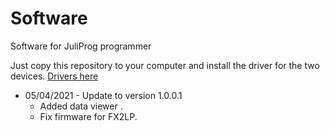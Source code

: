 # Software
Software for JuliProg programmer

Just copy this repository to your computer and install the driver for the two devices.
[Drivers here](https://github.com/JuliProg/Hardware)

- 05/04/2021 - Update to version 1.0.0.1  
    - Added data viewer . 
    - Fix firmware for FX2LP.

